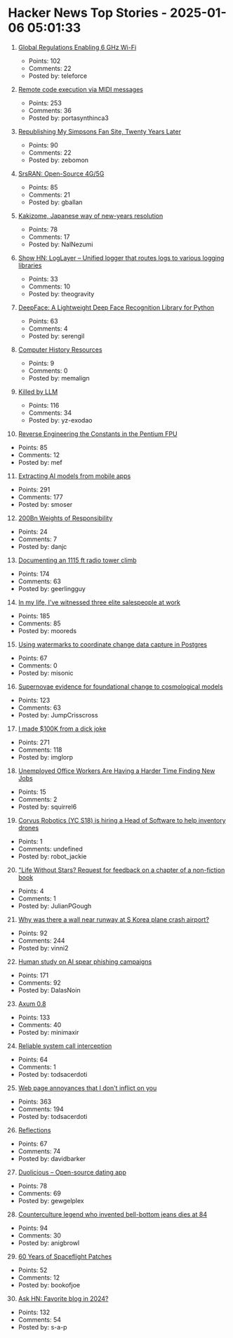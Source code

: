 # Hacker News Top Stories - 2025-01-06 05:01:33

1. [Global Regulations Enabling 6 GHz Wi-Fi](https://www.wi-fi.org/regulations-enabling-6-ghz-wi-fi)
   - Points: 102
   - Comments: 22
   - Posted by: teleforce

2. [Remote code execution via MIDI messages](https://psi3.ru/blog/swl01u/)
   - Points: 253
   - Comments: 36
   - Posted by: portasynthinca3

3. [Republishing My Simpsons Fan Site, Twenty Years Later](https://www.bingeclock.com/blog/post/republishing-my-simpsons-fan-site-twenty-years-later)
   - Points: 90
   - Comments: 22
   - Posted by: zebomon

4. [SrsRAN: Open-Source 4G/5G](https://github.com/srsran)
   - Points: 85
   - Comments: 21
   - Posted by: gballan

5. [Kakizome, Japanese way of new-years resolution](https://harimus.github.io//2025/01/02/kakizome.html)
   - Points: 78
   - Comments: 17
   - Posted by: NalNezumi

6. [Show HN: LogLayer – Unified logger that routes logs to various logging libraries](https://loglayer.dev/)
   - Points: 33
   - Comments: 10
   - Posted by: theogravity

7. [DeepFace: A Lightweight Deep Face Recognition Library for Python](https://github.com/serengil/deepface)
   - Points: 63
   - Comments: 4
   - Posted by: serengil

8. [Computer History Resources](https://landley.net/history/mirror/index.html)
   - Points: 9
   - Comments: 0
   - Posted by: memalign

9. [Killed by LLM](https://r0bk.github.io/killedbyllm/)
   - Points: 116
   - Comments: 34
   - Posted by: yz-exodao

10. [Reverse Engineering the Constants in the Pentium FPU](http://www.righto.com/2025/01/pentium-floating-point-ROM.html)
   - Points: 85
   - Comments: 12
   - Posted by: mef

11. [Extracting AI models from mobile apps](https://altayakkus.substack.com/p/you-wouldnt-download-an-ai)
   - Points: 291
   - Comments: 177
   - Posted by: smoser

12. [200Bn Weights of Responsibility](https://docs.google.com/document/d/1aEdTE-B6CSPPeUWYD-IgNVQVZM25f7MF-u9qn5KJJvo/mobilebasic)
   - Points: 24
   - Comments: 7
   - Posted by: danjc

13. [Documenting an 1115 ft radio tower climb](https://www.jeffgeerling.com/blog/2024/documenting-1115-ft-radio-tower-climb)
   - Points: 174
   - Comments: 63
   - Posted by: geerlingguy

14. [In my life, I've witnessed three elite salespeople at work](https://slate.com/life/2024/12/work-jobs-sales-telemarketing-america.html)
   - Points: 185
   - Comments: 85
   - Posted by: mooreds

15. [Using watermarks to coordinate change data capture in Postgres](https://blog.sequinstream.com/using-watermarks-to-coordinate-change-data-capture-in-postgres/)
   - Points: 67
   - Comments: 0
   - Posted by: misonic

16. [Supernovae evidence for foundational change to cosmological models](https://academic.oup.com/mnrasl/article/537/1/L55/7926647)
   - Points: 123
   - Comments: 63
   - Posted by: JumpCrisscross

17. [I made $100K from a dick joke](https://imgur.com/gallery/KZ4u3c4)
   - Points: 271
   - Comments: 118
   - Posted by: imglorp

18. [Unemployed Office Workers Are Having a Harder Time Finding New Jobs](https://www.wsj.com/economy/jobs/job-search-workers-unemployment-months-5a4cfcee)
   - Points: 15
   - Comments: 2
   - Posted by: squirrel6

19. [Corvus Robotics (YC S18) is hiring a Head of Software to help inventory drones](undefined)
   - Points: 1
   - Comments: undefined
   - Posted by: robot_jackie

20. ["Life Without Stars? Request for feedback on a chapter of a non-fiction book](https://theeggandtherock.com/p/life-without-stars-stanets-and-ploons)
   - Points: 4
   - Comments: 1
   - Posted by: JulianPGough

21. [Why was there a wall near runway at S Korea plane crash airport?](https://www.bbc.com/news/articles/c0mvynnxzzmo)
   - Points: 92
   - Comments: 244
   - Posted by: vinni2

22. [Human study on AI spear phishing campaigns](https://www.lesswrong.com/posts/GCHyDKfPXa5qsG2cP/human-study-on-ai-spear-phishing-campaigns)
   - Points: 171
   - Comments: 92
   - Posted by: DalasNoin

23. [Axum 0.8](https://tokio.rs/blog/2025-01-01-announcing-axum-0-8-0)
   - Points: 133
   - Comments: 40
   - Posted by: minimaxir

24. [Reliable system call interception](https://blog.mggross.com/intercepting-syscalls/)
   - Points: 64
   - Comments: 1
   - Posted by: todsacerdoti

25. [Web page annoyances that I don't inflict on you](http://rachelbythebay.com/w/2025/01/04/cruft/)
   - Points: 363
   - Comments: 194
   - Posted by: todsacerdoti

26. [Reflections](https://blog.samaltman.com/reflections)
   - Points: 67
   - Comments: 74
   - Posted by: davidbarker

27. [Duolicious – Open-source dating app](https://github.com/duolicious)
   - Points: 78
   - Comments: 69
   - Posted by: gewgelplex

28. [Counterculture legend who invented bell-bottom jeans dies at 84](https://www.sfgate.com/local/article/peggy-caserta-obituary-sf-bell-bottom-jeans-19976707.php)
   - Points: 94
   - Comments: 30
   - Posted by: anigbrowl

29. [60 Years of Spaceflight Patches](https://arstechnica.com/space/2024/12/after-60-years-of-spaceflight-patches-here-are-some-of-our-favorites/)
   - Points: 52
   - Comments: 12
   - Posted by: bookofjoe

30. [Ask HN: Favorite blog in 2024?](undefined)
   - Points: 132
   - Comments: 54
   - Posted by: s-a-p

